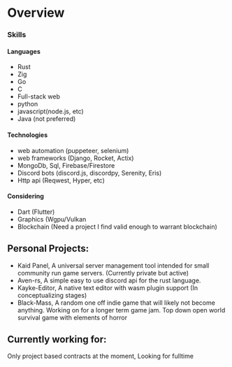 # Overview

### Skills

#### Languages
 - Rust
 - Zig
 - Go
 - C
 - Full-stack web
 - python
 - javascript(node.js, etc)
 - Java (not preferred)
 
#### Technologies
 - web automation (puppeteer, selenium)
 - web frameworks (Django, Rocket, Actix)
 - MongoDb, Sql, Firebase/Firestore
 - Discord bots (discord.js, discordpy, Serenity, Eris)
 - Http api (Reqwest, Hyper, etc)

#### Considering
 - Dart (Flutter)
 - Graphics (Wgpu/Vulkan
 - Blockchain (Need a project I find valid enough to warrant blockchain)

## Personal Projects:
 - Kaid Panel, A universal server management tool intended for small community run game servers. (Currently private but active) 
 - Aven-rs, A simple easy to use discord api for the rust language.
 - Kayke-Editor, A native text editor with wasm plugin support (In conceptualizing stages)
 - Black-Mass, A random one off indie game that will likely not become anything. Working on for a longer term game jam. Top down open world survival game with elements of horror
 
 ## Currently working for: 
 Only project based contracts at the moment, Looking for fulltime
  
